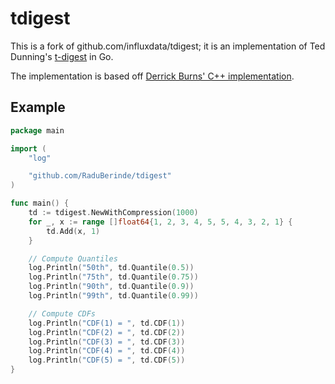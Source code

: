 # tdigest

This is a fork of github.com/influxdata/tdigest; it is an implementation of Ted
Dunning's [t-digest](https://github.com/tdunning/t-digest/) in Go.

The implementation is based off [Derrick Burns' C++ implementation](https://github.com/derrickburns/tdigest).

## Example

```go
package main

import (
	"log"

	"github.com/RaduBerinde/tdigest"
)

func main() {
	td := tdigest.NewWithCompression(1000)
	for _, x := range []float64{1, 2, 3, 4, 5, 5, 4, 3, 2, 1} {
		td.Add(x, 1)
	}

	// Compute Quantiles
	log.Println("50th", td.Quantile(0.5))
	log.Println("75th", td.Quantile(0.75))
	log.Println("90th", td.Quantile(0.9))
	log.Println("99th", td.Quantile(0.99))

	// Compute CDFs
	log.Println("CDF(1) = ", td.CDF(1))
	log.Println("CDF(2) = ", td.CDF(2))
	log.Println("CDF(3) = ", td.CDF(3))
	log.Println("CDF(4) = ", td.CDF(4))
	log.Println("CDF(5) = ", td.CDF(5))
}
```
